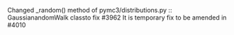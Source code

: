 Changed _random() method of pymc3/distributions.py :: GaussianandomWalk classto fix  #3962
It is temporary fix to be amended in #4010